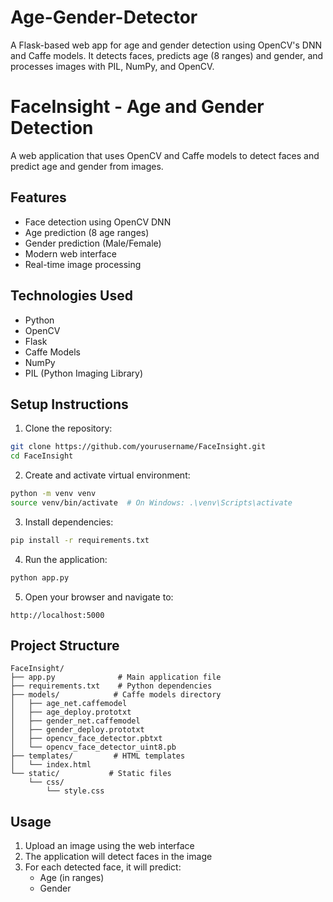# Age-Gender-Detector
A Flask-based web app for age and gender detection using OpenCV's DNN and Caffe models. It detects faces, predicts age (8 ranges) and gender, and processes images with PIL, NumPy, and OpenCV.
# FaceInsight - Age and Gender Detection

A web application that uses OpenCV and Caffe models to detect faces and predict age and gender from images.

## Features

- Face detection using OpenCV DNN
- Age prediction (8 age ranges)
- Gender prediction (Male/Female)
- Modern web interface
- Real-time image processing

## Technologies Used

- Python
- OpenCV
- Flask
- Caffe Models
- NumPy
- PIL (Python Imaging Library)

## Setup Instructions

1. Clone the repository:
```bash
git clone https://github.com/yourusername/FaceInsight.git
cd FaceInsight
```

2. Create and activate virtual environment:
```bash
python -m venv venv
source venv/bin/activate  # On Windows: .\venv\Scripts\activate
```

3. Install dependencies:
```bash
pip install -r requirements.txt
```

4. Run the application:
```bash
python app.py
```

5. Open your browser and navigate to:
```
http://localhost:5000
```

## Project Structure

```
FaceInsight/
├── app.py              # Main application file
├── requirements.txt    # Python dependencies
├── models/            # Caffe models directory
│   ├── age_net.caffemodel
│   ├── age_deploy.prototxt
│   ├── gender_net.caffemodel
│   ├── gender_deploy.prototxt
│   ├── opencv_face_detector.pbtxt
│   └── opencv_face_detector_uint8.pb
├── templates/         # HTML templates
│   └── index.html
└── static/           # Static files
    └── css/
        └── style.css
```

## Usage

1. Upload an image using the web interface
2. The application will detect faces in the image
3. For each detected face, it will predict:
   - Age (in ranges)
   - Gender

